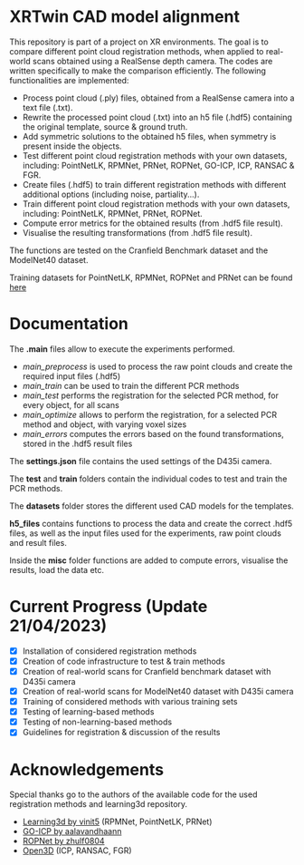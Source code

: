 # XRTwin CAD model alignment

This repository is part of a project on XR environments. The goal is to compare different point cloud registration methods, when applied to real-world scans obtained using a RealSense depth camera. The codes are written specifically to make the comparison efficiently. The following functionalities are implemented:
- Process point cloud (.ply) files, obtained from a RealSense camera into a text file (.txt).
- Rewrite the processed point cloud (.txt) into an h5 file (.hdf5) containing the original template, source & ground truth.
- Add symmetric solutions to the obtained h5 files, when symmetry is present inside the objects.
- Test different point cloud registration methods with your own datasets, including: PointNetLK, RPMNet, PRNet, ROPNet, GO-ICP, ICP, RANSAC & FGR.
- Create files (.hdf5) to train different registration methods with different additional options (including noise, partiality...).
- Train different point cloud registration methods with your own datasets, including: PointNetLK, RPMNet, PRNet, ROPNet.
- Compute error metrics for the obtained results (from .hdf5 file result).
- Visualise the resulting transformations (from .hdf5 file result).

The functions are tested on the Cranfield Benchmark dataset and the ModelNet40 dataset.

Training datasets for PointNetLK, RPMNet, ROPNet and PRNet can be found [here](https://vub-my.sharepoint.com/:f:/g/personal/menthy_denayer_vub_be/EgztyhoVz5JLianKSp7KcxEBhoGzQ2AWnmX_uOmPsXBKbQ?e=U3EBTC)

# Documentation
The __.main__ files allow to execute the experiments performed. 
- _main_preprocess_ is used to process the raw point clouds and create the required input files (.hdf5)
- _main_train_ can be used to train the different PCR methods
- _main_test_ performs the registration for the selected PCR method, for every object, for all scans
- _main_optimize_ allows to perform the registration, for a selected PCR method and object, with varying voxel sizes
- _main_errors_ computes the errors based on the found transformations, stored in the .hdf5 result files

The __settings.json__ file contains the used settings of the D435i camera.

The __test__ and __train__ folders contain the individual codes to test and train the PCR methods.

The **datasets** folder stores the different used CAD models for the templates.

**h5_files** contains functions to process the data and create the correct .hdf5 files, as well as the input files used for the experiments, raw point clouds and result files.

Inside the **misc** folder functions are added to compute errors, visualise the results, load the data etc.

# Current Progress (Update 21/04/2023)
- [x] Installation of considered registration methods
- [x] Creation of code infrastructure to test & train methods
- [x] Creation of real-world scans for Cranfield benchmark dataset with D435i camera
- [x] Creation of real-world scans for ModelNet40 dataset with D435i camera
- [X] Training of considered methods with various training sets
- [X] Testing of learning-based methods
- [X] Testing of non-learning-based methods
- [X] Guidelines for registration & discussion of the results

# Acknowledgements
Special thanks go to the authors of the available code for the used registration methods and learning3d repository.
- [Learning3d by vinit5](https://github.com/vinits5/learning3d#use-your-own-data) (RPMNet, PointNetLK, PRNet)
- [GO-ICP by aalavandhaann](https://github.com/aalavandhaann/go-icp_cython)
- [ROPNet by zhulf0804](https://github.com/zhulf0804/ROPNet)
- [Open3D](http://www.open3d.org/) (ICP, RANSAC, FGR)
